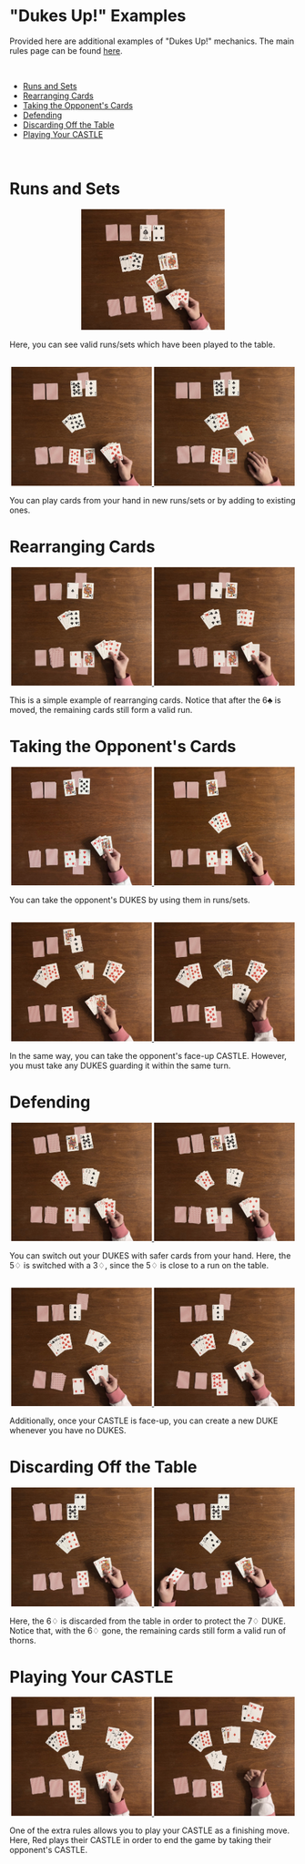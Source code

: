"Dukes Up!" Examples
==================================================

Provided here are additional examples of "Dukes Up!" mechanics.
The main rules page can be found [here](index.html).

<br>

<!-- INDEX -->
* [Runs and Sets](#runs-and-sets)
* [Rearranging Cards](#rearranging-cards)
* [Taking the Opponent's Cards](#taking-the-opponents-cards)
* [Defending](#defending)
* [Discarding Off the Table](#discarding-off-the-table)
* [Playing Your CASTLE](#playing-your-castle)

<br>


Runs and Sets
==================================================

<div style="text-align: center">
  <a href="assets/melds.jpg" target="_blank">
    <img
      width="50%"
      src="assets/melds.jpg"
      alt="examples of runs/sets"
    />
  </a>
</div>

Here, you can see valid runs/sets
which have been played to the table.

<br>

<div style="text-align: center">
  <a href="assets/playCards_pre.jpg" target="_blank">
    <img
      width="49%"
      src="assets/playCards_pre.jpg"
      alt="playing cards from your hand, part 1"
    />
  </a>
  <a href="assets/playCards_post.jpg" target="_blank">
    <img
      width="49%"
      src="assets/playCards_post.jpg"
      alt="playing cards from your hand, part 2"
    />
  </a>
</div>

You can play cards from your hand in new runs/sets
or by adding to existing ones.


Rearranging Cards
==================================================

<div style="text-align: center">
  <a href="assets/rearrangeSimple_pre.jpg" target="_blank">
    <img
      width="49%"
      src="assets/rearrangeSimple_pre.jpg"
      alt="simple rearranging example, part 1"
    />
  </a>
  <a href="assets/rearrangeSimple_post.jpg" target="_blank">
    <img
      width="49%"
      src="assets/rearrangeSimple_post.jpg"
      alt="simple rearranging example, part 2"
    />
  </a>
</div>

This is a simple example of rearranging cards.
Notice that after the 6&#9827; is moved,
the remaining cards still form a valid run.


Taking the Opponent's Cards
==================================================

<div style="text-align: center">
  <a href="assets/takeDuke_pre.jpg" target="_blank">
    <img
      width="49%"
      src="assets/takeDuke_pre.jpg"
      alt="taking the opponent's DUKE, part 1"
    />
  </a>
  <a href="assets/takeDuke_post.jpg" target="_blank">
    <img
      width="49%"
      src="assets/takeDuke_post.jpg"
      alt="taking the opponent's DUKE, part 2"
    />
  </a>
</div>

You can take the opponent's DUKES by
using them in runs/sets.

<br>

<div style="text-align: center">
  <a href="assets/takeFief_pre.jpg" target="_blank">
    <img
      width="49%"
      src="assets/takeFief_pre.jpg"
      alt="taking the opponent's CASTLE, part 1"
    />
  </a>
  <a href="assets/takeFief_post.jpg" target="_blank">
    <img
      width="49%"
      src="assets/takeFief_post.jpg"
      alt="taking the opponent's CASTLE, part 2"
    />
  </a>
</div>

In the same way, you can take the opponent's face-up CASTLE.
However, you must take any DUKES guarding it within the same turn.


Defending
==================================================

<div style="text-align: center">
  <a href="assets/swapDuke_pre.jpg" target="_blank">
    <img
      width="49%"
      src="assets/swapDuke_pre.jpg"
      alt="switching out your DUKE, part 1"
    />
  </a>
  <a href="assets/swapDuke_post.jpg" target="_blank">
    <img
      width="49%"
      src="assets/swapDuke_post.jpg"
      alt="switching out your DUKE, part 2"
    />
  </a>
</div>

You can switch out your DUKES with safer cards from your hand.
Here, the 5&#9826; is switched with a 3&#9826;,
since the 5&#9826; is close to a run on the table.

<br>

<div style="text-align: center">
  <a href="assets/newDuke_pre.jpg" target="_blank">
    <img
      width="49%"
      src="assets/newDuke_pre.jpg"
      alt="creating a new DUKE, part 1"
    />
  </a>
  <a href="assets/newDuke_post.jpg" target="_blank">
    <img
      width="49%"
      src="assets/newDuke_post.jpg"
      alt="creating a new DUKE, part 2"
    />
  </a>
</div>

Additionally, once your CASTLE is face-up,
you can create a new DUKE whenever you have no DUKES.


Discarding Off the Table
==================================================

<div style="text-align: center">
  <a href="assets/discardPlayed_pre.jpg" target="_blank">
    <img
      width="49%"
      src="assets/discardPlayed_pre.jpg"
      alt="a card is discarded from the table, part 1"
    />
  </a>
  <a href="assets/discardPlayed_post.jpg" target="_blank">
    <img
      width="49%"
      src="assets/discardPlayed_post.jpg"
      alt="a card is discarded from the table, part 2"
    />
  </a>
</div>

Here, the 6&#9826; is discarded from the table
in order to protect the 7&#9826; DUKE.
Notice that, with the 6&#9826; gone,
the remaining cards still form a valid run of thorns.


Playing Your CASTLE
==================================================

<div style="text-align: center">
  <a href="assets/useFief_pre.jpg" target="_blank">
    <img
      width="49%"
      src="assets/useFief_pre.jpg"
      alt="using your CASTLE, part 1"
    />
  </a>
  <a href="assets/useFief_post.jpg" target="_blank">
    <img
      width="49%"
      src="assets/useFief_post.jpg"
      alt="using your CASTLE, part 2"
    />
  </a>
</div>

One of the extra rules allows you to play your CASTLE
as a finishing move.
Here, Red plays their CASTLE in order to end the game
by taking their opponent's CASTLE.
